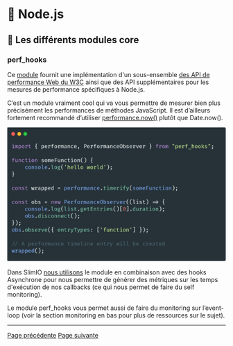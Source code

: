 # 🐢 Node.js

## 🌟 Les différents modules core

### perf_hooks

Ce [module](https://nodejs.org/api/perf_hooks.html) fournit une implémentation d'un sous-ensemble [des API de performance Web du W3C](https://w3c.github.io/perf-timing-primer/) ainsi que des API supplémentaires pour les mesures de performance spécifiques à Node.js.

C’est un module vraiment cool qui va vous permettre de mesurer bien plus précisément les performances de méthodes JavaScript. Il est d’ailleurs fortement recommandé d’utiliser [performance.now()](https://nodejs.org/api/perf_hooks.html#perf_hooks_performance_now) plutôt que Date.now(). 

<img src="../../../../assets/nodejs/core-modules/core-perf-hooks.png" alt="Example de code" width="600"/>

Dans SlimIO [nous utilisons](https://github.com/SlimIO/Addon/blob/5c5963c36fca462452f04b724e6050664fb27efc/src/callback.class.js) le module en combinaison avec des hooks Asynchrone pour nous permettre de générer des métriques sur les temps d'exécution de nos callbacks (ce qui nous permet de faire du self monitoring).

Le module perf_hooks vous permet aussi de faire du monitoring sur l’event-loop (voir la section monitoring en bas pour plus de ressources sur le sujet).

---
[Page précédente](./readline.md)
[Page suivante](./async_hooks.md)